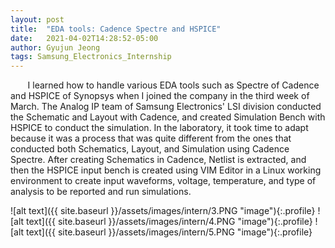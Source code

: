 ```yaml
---
layout: post
title:  "EDA tools: Cadence Spectre and HSPICE"
date:   2021-04-02T14:28:52-05:00
author: Gyujun Jeong
tags: Samsung_Electronics_Internship
---
```


&nbsp; &nbsp; &nbsp; &nbsp;I learned how to handle various EDA tools such as Spectre of Cadence and HSPICE of Synopsys when I joined the company in the third week of March. The Analog IP team of Samsung Electronics' LSI division conducted the Schematic and Layout with Cadence, and created Simulation Bench with HSPICE to conduct the simulation. In the laboratory, it took time to adapt because it was a process that was quite different from the ones that conducted both Schematics, Layout, and Simulation using Cadence Spectre. After creating Schematics in Cadence, Netlist is extracted, and then the HSPICE input bench is created using VIM Editor in a Linux working environment to create input waveforms, voltage, temperature, and type of analysis to be reported and run simulations.

![alt text]({{ site.baseurl }}/assets/images/intern/3.PNG "image"){:.profile}
![alt text]({{ site.baseurl }}/assets/images/intern/4.PNG "image"){:.profile}
![alt text]({{ site.baseurl }}/assets/images/intern/5.PNG "image"){:.profile}
